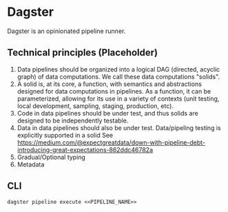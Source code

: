 # Dagster

Dagster is an opinionated pipeline runner.

## Technical principles (Placeholder)

1.  Data pipelines should be organized into a logical DAG (directed, acyclic graph) of data computations. We call these data computations "solids".
2.  A solid is, at its core, a function, with semantics and abstractions designed for data computations in pipelines. As a function, it can be parameterized, allowing for its use in a variety of contexts (unit testing, local development, sampling, staging, production, etc).
3.  Code in data pipelines should be under test, and thus solids are designed to be independently testable.
4.  Data in data pipelines should also be under test. Data/pipeling testing is explicitly supported in a solid See https://medium.com/@expectgreatdata/down-with-pipeline-debt-introducing-great-expectations-862ddc46782a
5.  Gradual/Optional typing
6.  Metadata


## CLI

```
dagster pipeline execute <<PIPELINE_NAME>>
```
